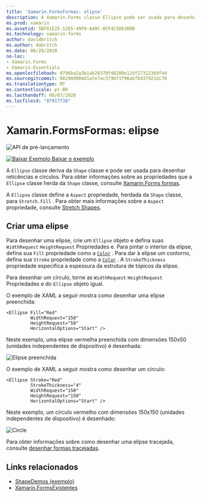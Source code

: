 ```yaml
---
title: 'Xamarin.FormsFormas: elipse'
description: A Xamarin.Forms classe Ellipse pode ser usada para desenhar reticências e círculos.
ms.prod: xamarin
ms.assetid: 5BF81E25-12E5-49F0-A40C-0CF4C5D63B9B
ms.technology: xamarin-forms
author: davidbritch
ms.author: dabritch
ms.date: 06/20/2020
no-loc:
- Xamarin.Forms
- Xamarin.Essentials
ms.openlocfilehash: 0796ba2a3b1ab28370fd8280e12df273223b9f4d
ms.sourcegitcommit: 08290d004d1a7e7ac579bf1f96abf8437921dc70
ms.translationtype: MT
ms.contentlocale: pt-BR
ms.lasthandoff: 08/07/2020
ms.locfileid: "87917738"
---
```

# <a name="no-locxamarinforms-shapes-ellipse"></a>Xamarin.FormsFormas: elipse

![API de pré-lançamento](~/media/shared/preview.png)

[![Baixar Exemplo](~/media/shared/download.png) Baixar o exemplo](https://docs.microsoft.com/samples/xamarin/xamarin-forms-samples/userinterface-shapesdemos/)

A `Ellipse` classe deriva da `Shape` classe e pode ser usada para desenhar reticências e círculos. Para obter informações sobre as propriedades que a `Ellipse` classe herda da `Shape` classe, consulte [ Xamarin.Forms formas](index.md).

A `Ellipse` classe define a `Aspect` propriedade, herdada da `Shape` classe, para `Stretch.Fill` . Para obter mais informações sobre a `Aspect` propriedade, consulte [Stretch Shapes](index.md#stretch-shapes).

## <a name="create-an-ellipse"></a>Criar uma elipse

Para desenhar uma elipse, crie um `Ellipse` objeto e defina suas `WidthRequest` `HeightRequest` Propriedades e. Para pintar o interior da elipse, defina sua `Fill` propriedade como a [`Color`](xref:Xamarin.Forms.Color) . Para dar à elipse um contorno, defina sua `Stroke` propriedade como a [`Color`](xref:Xamarin.Forms.Color) . A `StrokeThickness` propriedade especifica a espessura da estrutura de tópicos da elipse.

Para desenhar um círculo, torne as `WidthRequest` `HeightRequest` Propriedades e do `Ellipse` objeto igual.

O exemplo de XAML a seguir mostra como desenhar uma elipse preenchida:

```xaml
<Ellipse Fill="Red"
         WidthRequest="150"
         HeightRequest="50"
         HorizontalOptions="Start" />
```

Neste exemplo, uma elipse vermelha preenchida com dimensões 150x50 (unidades independentes de dispositivo) é desenhada:

![Elipse preenchida](ellipse-images/filled.png "Elipse preenchida")

O exemplo de XAML a seguir mostra como desenhar um círculo:

```xaml
<Ellipse Stroke="Red"
         StrokeThickness="4"
         WidthRequest="150"
         HeightRequest="150"
         HorizontalOptions="Start" />
```

Neste exemplo, um círculo vermelho com dimensões 150x150 (unidades independentes de dispositivo) é desenhado:

![Circle](ellipse-images/circle.png "Circle")

Para obter informações sobre como desenhar uma elipse tracejada, consulte [desenhar formas tracejadas](index.md#draw-dashed-shapes).

## <a name="related-links"></a>Links relacionados

- [ShapeDemos (exemplo)](https://docs.microsoft.com/samples/xamarin/xamarin-forms-samples/userinterface-shapesdemos/)
- [Xamarin.FormsExistentes](index.md)
